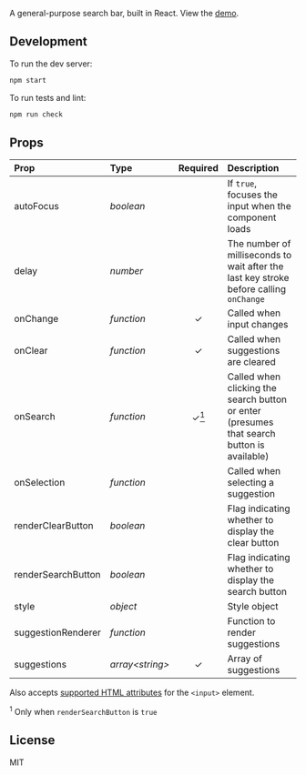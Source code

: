 A general-purpose search bar, built in React. View the [demo](https://vakhtang.github.io/react-search-bar).

## Development

To run the dev server:

```sh
npm start
```

To run tests and lint:

```sh
npm run check
```

## Props

| Prop               | Type             |             Required              | Description                                                                                |
| :----------------- | :--------------- | :-------------------------------: | :----------------------------------------------------------------------------------------- |
| autoFocus        | _boolean_        |                                   | If `true`, focuses the input when the component loads                                      |
| delay              | _number_         |                                   | The number of milliseconds to wait after the last key stroke before calling `onChange`     |
| onChange           | _function_       |             &#x2713;              | Called when input changes                                                                  |
| onClear            | _function_       |             &#x2713;              | Called when suggestions are cleared                                                        |
| onSearch           | _function_       | &#x2713;[<sup>1</sup>](#footnote) | Called when clicking the search button or enter (presumes that search button is available) |
| onSelection        | _function_       |                                   | Called when selecting a suggestion                                                         |
| renderClearButton  | _boolean_        |                                   | Flag indicating whether to display the clear button                                        |
| renderSearchButton | _boolean_        |                                   | Flag indicating whether to display the search button                                       |
| style              | _object_         |                                   | Style object                                                                               |
| suggestionRenderer | _function_       |                                   | Function to render suggestions                                                             |
| suggestions        | _array\<string>_ |             &#x2713;              | Array of suggestions                                                                       |

Also accepts [supported HTML attributes](https://facebook.github.io/react/docs/dom-elements.html#all-supported-html-attributes) for the `<input>` element.

<sup id="footnote">1</sup> Only when `renderSearchButton` is `true`

## License

MIT
